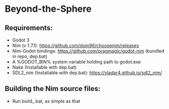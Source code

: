 # Beyond-the-Sphere
## Requirements:
- Godot 3
- Nim (v 1.7.1): https://github.com/dom96/choosenim/releases
- Nim-Godot bindings: https://github.com/pragmagic/godot-nim (bundled in repo, dep.bat)
- A %GODOT_BIN%  system variable holding path to godot.exe
- Nake (Installable with dep.bat)
- SDL2_nim (Installable with dep.bat): https://vladar4.github.io/sdl2_nim/
## Building the Nim source files:
- Run build_<version>.bat, as simple as that
